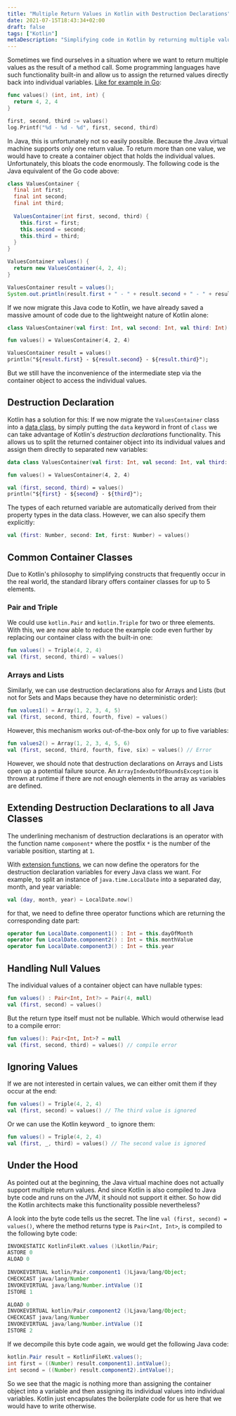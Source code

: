 ```yaml
---
title: "Multiple Return Values in Kotlin with Destruction Declarations"
date: 2021-07-15T18:43:34+02:00
draft: false
tags: ["Kotlin"]
metaDescription: "Simplifying code in Kotlin by returning multiple values from a method with destruction declarations."
---
```


Sometimes we find ourselves in a situation where we want to return multiple values as the result of a method call. Some programming languages have such functionality built-in and allow us to assign the returned values directly back into individual variables. [Like for example in Go](https://gobyexample.com/multiple-return-values):

```go
func values() (int, int, int) {
  return 4, 2, 4
}

first, second, third := values()
log.Printf("%d - %d - %d", first, second, third)
```

In Java, this is unfortunately not so easily possible. Because the Java virtual machine supports only one return value. To return more than one value, we would have to create a container object that holds the individual values. Unfortunately, this bloats the code enormously. The following code is the Java equivalent of the Go code above:

```java
class ValuesContainer {
  final int first;
  final int second;
  final int third;
  
  ValuesContainer(int first, second, third) {
    this.first = first;
    this.second = second;
    this.third = third;
  }
}

ValuesContainer values() {
  return new ValuesContainer(4, 2, 4);
}

ValuesContainer result = values();
System.out.println(result.first + " - " + result.second + " - " + result.third);
```

If we now migrate this Java code to Kotlin, we have already saved a massive amount of code due to the lightweight nature of Kotlin alone:

```kotlin
class ValuesContainer(val first: Int, val second: Int, val third: Int)

fun values() = ValuesContainer(4, 2, 4)

ValuesContainer result = values()
println("${result.first} - ${result.second} - ${result.third}");
```

But we still have the inconvenience of the intermediate step via the container object to access the individual values.

## Destruction Declaration

Kotlin has a solution for this: If we now migrate the `ValuesContainer` class into a [data class](https://kotlinlang.org/docs/data-classes.html), by simply putting the `data` keyword in front of  `class` we can take advantage of Kotlin's _destruction declarations_ functionality. This allows us to split the returned container object into its individual values and assign them directly to separated new variables:

```kotlin {hl_lines=[5]}
data class ValuesContainer(val first: Int, val second: Int, val third: Int)

fun values() = ValuesContainer(4, 2, 4)

val (first, second, third) = values()
println("${first} - ${second} - ${third}");
```

The types of each returned variable are automatically derived from their property types in the data class. However, we can also specify them explicitly:

```kotlin
val (first: Number, second: Int, first: Number) = values()
```

## Common Container Classes

Due to Kotlin's philosophy to simplifying constructs that frequently occur in the real world, the standard library offers container classes for up to 5 elements.

### Pair and Triple

We could use `kotlin.Pair` and `kotlin.Triple` for two or three elements. With this, we are now able to reduce the example code even further by replacing our container class with the built-in one:

```kotlin
fun values() = Triple(4, 2, 4)
val (first, second, third) = values()
```

### Arrays and Lists

Similarly, we can use destruction declarations also for Arrays and Lists (but not for Sets and Maps because they have no deterministic order):

```kotlin
fun values1() = Array(1, 2, 3, 4, 5)
val (first, second, third, fourth, five) = values()
```
However, this mechanism works out-of-the-box only for up to five variables:
```kotlin
fun values2() = Array(1, 2, 3, 4, 5, 6) 
val (first, second, third, fourth, five, six) = values() // Error
```
However, we should note that destruction declarations on Arrays and Lists open up a potential failure source. An `ArrayIndexOutOfBoundsException` is thrown at runtime if there are not enough elements in the array as variables are defined.

## Extending Destruction Declarations to all Java Classes

The underlining mechanism of destruction declarations is an operator with the function name `component*` where the postfix `*` is the number of the variable position, starting at `1`.

With [extension functions](https://kotlinlang.org/docs/extensions.html), we can now define the operators for the destruction declaration variables for every Java class we want. For example, to split an instance of `java.time.LocalDate` into a separated day, month, and year variable:
```kotlin
val (day, month, year) = LocalDate.now()
```
for that, we need to define three operator functions which are returning the corresponding date part:
```kotlin
operator fun LocalDate.component1() : Int = this.dayOfMonth
operator fun LocalDate.component2() : Int = this.monthValue
operator fun LocalDate.component3() : Int = this.year
```

## Handling Null Values

The individual values of a container object can have nullable types:

```kotlin
fun values() : Pair<Int, Int?> = Pair(4, null)
val (first, second) = values()
```

But the return type itself must not be nullable. Which would otherwise lead to a compile error:

```kotlin
fun values(): Pair<Int, Int>? = null
val (first, second, third) = values() // compile error
```

## Ignoring Values

If we are not interested in certain values, we can either omit them if they occur at the end:

```kotlin
fun values() = Triple(4, 2, 4)
val (first, second) = values() // The third value is ignored
```

Or we can use the Kotlin keyword `_` to ignore them:

```kotlin
fun values() = Triple(4, 2, 4)
val (first, _, third) = values() // The second value is ignored
```

## Under the Hood

As pointed out at the beginning, the Java virtual machine does not actually support multiple return values. And since Kotlin is also compiled to Java byte code and runs on the JVM, it should not support it either. So how did the Kotlin architects make this functionality possible nevertheless?

A look into the byte code tells us the secret. The line  `val (first, second) = values()`, where the method returns type is `Pair<Int, Int>`, is compiled to the following byte code:

```java
INVOKESTATIC KotlinFileKt.values ()Lkotlin/Pair;
ASTORE 0
ALOAD 0
      
INVOKEVIRTUAL kotlin/Pair.component1 ()Ljava/lang/Object;
CHECKCAST java/lang/Number
INVOKEVIRTUAL java/lang/Number.intValue ()I
ISTORE 1

ALOAD 0
INVOKEVIRTUAL kotlin/Pair.component2 ()Ljava/lang/Object;
CHECKCAST java/lang/Number
INVOKEVIRTUAL java/lang/Number.intValue ()I
ISTORE 2
```

If we decompile this byte code again, we would get the following Java code:

```java
kotlin.Pair result = KotlinFileKt.values();
int first = ((Number) result.component1).intValue();
int second = ((Number) result.component2).intValue();
```

So we see that the magic is nothing more than assigning the container object into a variable and then assigning its individual values into individual variables. Kotlin just encapsulates the boilerplate code for us here that we would have to write otherwise.
